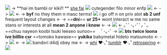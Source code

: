![](https://64.media.tumblr.com/6c6486eaa31c04b767d5929582207d9e/403d3c00d077bab9-ed/s1280x1920/88937d6943268d5ece83294075b40ded6ce1652d.pnj) 
-> **hai im bambi or kiki!! ** [she fai](https://rentry.co/csr) ![]( https://i.imgur.com/5ZLBH4v.jpg) 
cutegender filo minor enfp ![](https://64.media.tumblr.com/c6bc5198f377c225126965368e200f6c/dbcbfcc8721c030c-f6/s75x75_c1/204caa91242db2502e4120fd8bc6a1d3915aa307.gifv) <-
-> ![](https://64.media.tumblr.com/5c4643a99f596bc9031c7b21ffda6232/403d3c00d077bab9-05/s250x400/4af357aa75e3bb87d1f9da3bcf800c964e4e8a14.gifv) <-
-> **byf** no they them n masc terms! ![](https://64.media.tumblr.com/c4876d4e50299d5ea93d859c056dec58/179b243ec312473b-ce/s75x75_c1/610aa2f05b5e0568fd5fee9ab64a1961206cf9aa.gifv) i go off n 
on priv alot **sb 2 unf** frequent layout changes <-
-> ==**dni**== **ur 25+** wont interact w me no same stans or interests at all **mean 2 anyone i know** <-
-> ![](https://64.media.tumblr.com/5e237ea4cb49234aa43fd3a44936739e/229cbd3d35e4ec3a-85/s100x200/c2815c24795d13bd7cdb1cd09dec9c8f3d45b94f.gifv) <-
｡ﾟﾟ･｡･ﾟﾟ｡
ﾟ。  ==chuu nayeon koobi tsuki leeseo sunoo==
　ﾟ･｡･ﾟ
-> ![](https://64.media.tumblr.com/89d76b4eaab6218853420556fac2cea5/99be56888d5bbff2-13/s75x75_c1/5340f94da69804f6f58fe608437e9f0eba472a26.gifv) **bts twice loona ive billlie csr** ==tomoko 
kawase== **yukika** babymetal hideto matsumoto  <-
-> ![](https://64.media.tumblr.com/5c4643a99f596bc9031c7b21ffda6232/403d3c00d077bab9-05/s250x400/4af357aa75e3bb87d1f9da3bcf800c964e4e8a14.gifv) <-
-> ![](https://64.media.tumblr.com/2cb8076955c95bf8eed802cf270dc705/403d3c00d077bab9-05/s100x200/f6f24395030a7aeb106858248427c5b56a83cba9.gifv) bandori d4dj obey me <-
-> [whi](https://weheartit.com/user/stupidcupid) ❤︎‧₊˚ [tumblr](https://magicinyoureyes.tumblr.com) ❤︎‧₊˚ [retrospring](https://retrospring.net/cake) <- 
![](https://64.media.tumblr.com/57c5b06abb6a5a57ff40bab817256e13/403d3c00d077bab9-d6/s1280x1920/5b92d4e8288e8eb80d1ccb4e04b311910246afe0.pnj)